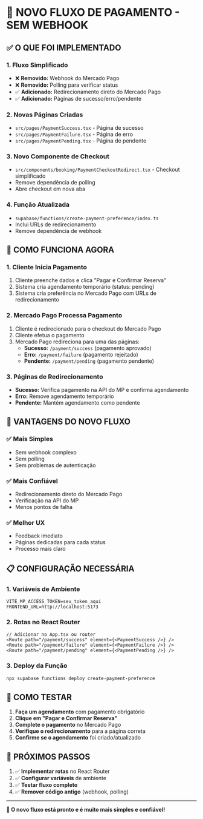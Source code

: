 # 🎯 NOVO FLUXO DE PAGAMENTO - SEM WEBHOOK

## ✅ O QUE FOI IMPLEMENTADO

### 1. **Fluxo Simplificado**
- ❌ **Removido:** Webhook do Mercado Pago
- ❌ **Removido:** Polling para verificar status
- ✅ **Adicionado:** Redirecionamento direto do Mercado Pago
- ✅ **Adicionado:** Páginas de sucesso/erro/pendente

### 2. **Novas Páginas Criadas**
- `src/pages/PaymentSuccess.tsx` - Página de sucesso
- `src/pages/PaymentFailure.tsx` - Página de erro
- `src/pages/PaymentPending.tsx` - Página de pendente

### 3. **Novo Componente de Checkout**
- `src/components/booking/PaymentCheckoutRedirect.tsx` - Checkout simplificado
- Remove dependência de polling
- Abre checkout em nova aba

### 4. **Função Atualizada**
- `supabase/functions/create-payment-preference/index.ts`
- Inclui URLs de redirecionamento
- Remove dependência de webhook

## 🔄 COMO FUNCIONA AGORA

### 1. **Cliente Inicia Pagamento**
1. Cliente preenche dados e clica "Pagar e Confirmar Reserva"
2. Sistema cria agendamento temporário (status: pending)
3. Sistema cria preferência no Mercado Pago com URLs de redirecionamento

### 2. **Mercado Pago Processa Pagamento**
1. Cliente é redirecionado para o checkout do Mercado Pago
2. Cliente efetua o pagamento
3. Mercado Pago redireciona para uma das páginas:
   - **Sucesso:** `/payment/success` (pagamento aprovado)
   - **Erro:** `/payment/failure` (pagamento rejeitado)
   - **Pendente:** `/payment/pending` (pagamento pendente)

### 3. **Páginas de Redirecionamento**
- **Sucesso:** Verifica pagamento na API do MP e confirma agendamento
- **Erro:** Remove agendamento temporário
- **Pendente:** Mantém agendamento como pendente

## 🚀 VANTAGENS DO NOVO FLUXO

### ✅ **Mais Simples**
- Sem webhook complexo
- Sem polling
- Sem problemas de autenticação

### ✅ **Mais Confiável**
- Redirecionamento direto do Mercado Pago
- Verificação na API do MP
- Menos pontos de falha

### ✅ **Melhor UX**
- Feedback imediato
- Páginas dedicadas para cada status
- Processo mais claro

## 📋 CONFIGURAÇÃO NECESSÁRIA

### 1. **Variáveis de Ambiente**
```env
VITE_MP_ACCESS_TOKEN=seu_token_aqui
FRONTEND_URL=http://localhost:5173
```

### 2. **Rotas no React Router**
```tsx
// Adicionar no App.tsx ou router
<Route path="/payment/success" element={<PaymentSuccess />} />
<Route path="/payment/failure" element={<PaymentFailure />} />
<Route path="/payment/pending" element={<PaymentPending />} />
```

### 3. **Deploy da Função**
```bash
npx supabase functions deploy create-payment-preference
```

## 🧪 COMO TESTAR

1. **Faça um agendamento** com pagamento obrigatório
2. **Clique em "Pagar e Confirmar Reserva"**
3. **Complete o pagamento** no Mercado Pago
4. **Verifique o redirecionamento** para a página correta
5. **Confirme se o agendamento** foi criado/atualizado

## 🔧 PRÓXIMOS PASSOS

1. ✅ **Implementar rotas** no React Router
2. ✅ **Configurar variáveis** de ambiente
3. ✅ **Testar fluxo completo**
4. ✅ **Remover código antigo** (webhook, polling)

---

**🎉 O novo fluxo está pronto e é muito mais simples e confiável!**
